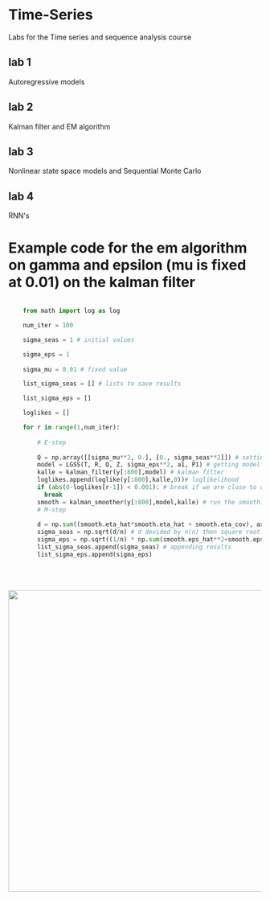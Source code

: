 # Time-Series
Labs for the Time series and sequence analysis course

## lab 1

Autoregressive models

## lab 2 

Kalman filter and EM algorithm

## lab 3

Nonlinear state space models and Sequential Monte Carlo

## lab 4

RNN's

# Example code for the em algorithm on gamma and epsilon (mu is fixed at 0.01) on the kalman filter


```Python

    from math import log as log

    num_iter = 100

    sigma_seas = 1 # initial values

    sigma_eps = 1
    
    sigma_mu = 0.01 # fixed value

    list_sigma_seas = [] # lists to save results

    list_sigma_eps = []

    loglikes = []

    for r in range(1,num_iter):
    
        # E-step
    
        Q = np.array([[sigma_mu**2, 0.], [0., sigma_seas**2]]) # setting up Q
        model = LGSS(T, R, Q, Z, sigma_eps**2, a1, P1) # getting model params
        kalle = kalman_filter(y[:800],model) # kalman filter
        loglikes.append(loglike(y[:800],kalle,0))# loglikelihood
        if (abs(0-loglikes[r-1]) < 0.001): # break if we are close to optima
          break
        smooth = kalman_smoother(y[:800],model,kalle) # run the smoothing function
        # M-step
    
        d = np.sum((smooth.eta_hat*smooth.eta_hat + smooth.eta_cov), axis=2)[1,1] # getting d from 
        sigma_seas = np.sqrt(d/n) # d devided by n(n) then square root to get standard deviation
        sigma_eps = np.sqrt((1/n) * np.sum(smooth.eps_hat**2+smooth.eps_var))
        list_sigma_seas.append(sigma_seas) # appending results
        list_sigma_eps.append(sigma_eps)
        
```






<br>
<br>
<div align="center">
  <img src="https://media1.tenor.com/m/ThADbNtGWcwAAAAd/stock-market.gif" width="600" height="600"/>
</div>
